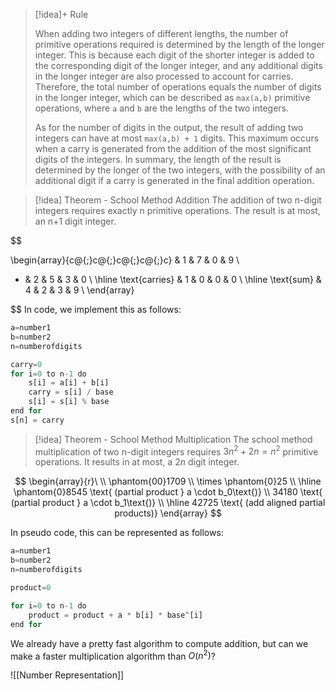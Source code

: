 


> [!idea]+ Rule
> 
> When adding two integers of different lengths, the number of primitive operations required is determined by the length of the longer integer. This is because each digit of the shorter integer is added to the corresponding digit of the longer integer, and any additional digits in the longer integer are also processed to account for carries. Therefore, the total number of operations equals the number of digits in the longer integer, which can be described as `max(a,b)` primitive operations, where `a` and `b` are the lengths of the two integers.
> 
> As for the number of digits in the output, the result of adding two integers can have at most `max(a,b) + 1` digits. This maximum occurs when a carry is generated from the addition of the most significant digits of the integers. In summary, the length of the result is determined by the longer of the two integers, with the possibility of an additional digit if a carry is generated in the final addition operation.


>[!idea] Theorem - School Method Addition
The addition of two n-digit integers requires exactly n primitive operations. The result is at most, an n+1 digit integer.

$$


\begin{array}{c@{\;}c@{\;}c@{\;}c@{\;}c}
  & 1 & 7 & 0 & 9 \\
+ & 2 & 5 & 3 & 0 \\
\hline
\text{carries} & 1 & 0 & 0 & 0 \\
\hline
\text{sum} & 4 & 2 & 3 & 9 \\
\end{array}

$$
In code, we implement this as follows:

```python
a=number1
b=number2
n=numberofdigits

carry=0
for i=0 to n-1 do
	s[i] = a[i] + b[i]
	carry = s[i] / base
	s[i] = s[i] % base
end for
s[n] = carry
```

>[!idea] Theorem - School Method Multiplication
The school method multiplication of two n-digit integers requires $3n^2 + 2n = n^2$ primitive operations. It results in at most, a $2n$ digit integer.



$$
\begin{array}{r}\
\\
\phantom{00}1709 \\
\times \phantom{0}25 \\
\hline
\phantom{0}8545 \text{ (partial product } a \cdot b_0\text{)} \\
34180 \text{ (partial product } a \cdot b_1\text{)} \\
\hline
42725 \text{ (add aligned partial products)}
\end{array}
$$

In pseudo code, this can be represented as follows:

```python
a=number1
b=number2
n=numberofdigits

product=0

for i=0 to n-1 do
	product = product + a * b[i] * base^[i]
end for
```


We already have a pretty fast algorithm to compute addition, but can we make a faster multiplication algorithm than $O(n^2)$?







![[Number Representation]]